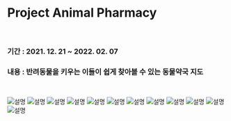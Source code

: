 # Project Animal Pharmacy
</br>
<h3>기간 : 2021. 12. 21 ~ 2022. 02. 07</h3>
<h3>내용 : 반려동물을 키우는 이들이 쉽게 찾아볼 수 있는 동물약국 지도</h3>

</br>

![설명](/../Images/Images/image1.jpg)
![설명](/../Images/Images/image2.jpg)
![설명](/../Images/Images/image3.jpg)
![설명](/../Images/Images/image4.jpg)
![설명](/../Images/Images/image5.jpg)
![설명](/../Images/Images/image6.jpg)
![설명](/../Images/Images/image7.jpg)
![설명](/../Images/Images/image8.jpg)
![설명](/../Images/Images/image9.jpg)
![설명](/../Images/Images/image10.jpg)
![설명](/../Images/Images/image11.jpg)
![설명](/../Images/Images/image12.jpg)
